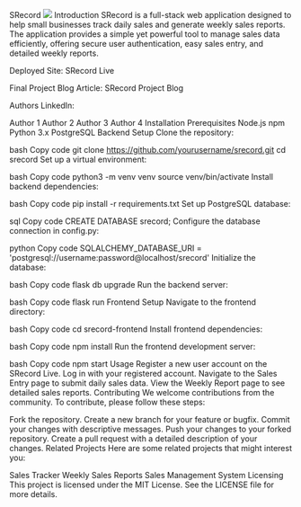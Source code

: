 SRecord
![](C:\Users\chidikeyz\Pictures\Screenshots)
Introduction
SRecord is a full-stack web application designed to help small businesses track daily sales and generate weekly sales reports. The application provides a simple yet powerful tool to manage sales data efficiently, offering secure user authentication, easy sales entry, and detailed weekly reports.

Deployed Site: SRecord Live

Final Project Blog Article: SRecord Project Blog

Authors LinkedIn:

Author 1
Author 2
Author 3
Author 4
Installation
Prerequisites
Node.js
npm
Python 3.x
PostgreSQL
Backend Setup
Clone the repository:

bash
Copy code
git clone https://github.com/yourusername/srecord.git
cd srecord
Set up a virtual environment:

bash
Copy code
python3 -m venv venv
source venv/bin/activate
Install backend dependencies:

bash
Copy code
pip install -r requirements.txt
Set up PostgreSQL database:

sql
Copy code
CREATE DATABASE srecord;
Configure the database connection in config.py:

python
Copy code
SQLALCHEMY_DATABASE_URI = 'postgresql://username:password@localhost/srecord'
Initialize the database:

bash
Copy code
flask db upgrade
Run the backend server:

bash
Copy code
flask run
Frontend Setup
Navigate to the frontend directory:

bash
Copy code
cd srecord-frontend
Install frontend dependencies:

bash
Copy code
npm install
Run the frontend development server:

bash
Copy code
npm start
Usage
Register a new user account on the SRecord Live.
Log in with your registered account.
Navigate to the Sales Entry page to submit daily sales data.
View the Weekly Report page to see detailed sales reports.
Contributing
We welcome contributions from the community. To contribute, please follow these steps:

Fork the repository.
Create a new branch for your feature or bugfix.
Commit your changes with descriptive messages.
Push your changes to your forked repository.
Create a pull request with a detailed description of your changes.
Related Projects
Here are some related projects that might interest you:

Sales Tracker
Weekly Sales Reports
Sales Management System
Licensing
This project is licensed under the MIT License. See the LICENSE file for more details.

